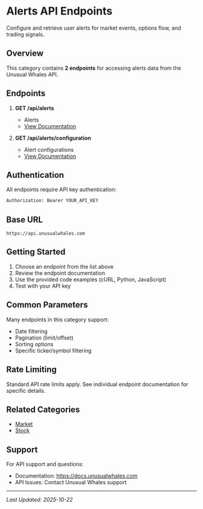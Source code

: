 # Alerts API Endpoints

Configure and retrieve user alerts for market events, options flow, and trading signals.

## Overview

This category contains **2 endpoints** for accessing alerts data from the Unusual Whales API.

## Endpoints

1. **GET /api/alerts**
   - Alerts
   - [View Documentation](./get-alerts.md)

2. **GET /api/alerts/configuration**
   - Alert configurations
   - [View Documentation](./alert-configurations.md)


## Authentication

All endpoints require API key authentication:

```bash
Authorization: Bearer YOUR_API_KEY
```

## Base URL

```
https://api.unusualwhales.com
```

## Getting Started

1. Choose an endpoint from the list above
2. Review the endpoint documentation
3. Use the provided code examples (cURL, Python, JavaScript)
4. Test with your API key

## Common Parameters

Many endpoints in this category support:
- Date filtering
- Pagination (limit/offset)
- Sorting options
- Specific ticker/symbol filtering

## Rate Limiting

Standard API rate limits apply. See individual endpoint documentation for specific details.

## Related Categories

- [Market](../market/README.md)
- [Stock](../stock/README.md)

## Support

For API support and questions:
- Documentation: https://docs.unusualwhales.com
- API Issues: Contact Unusual Whales support

---

*Last Updated: 2025-10-22*

